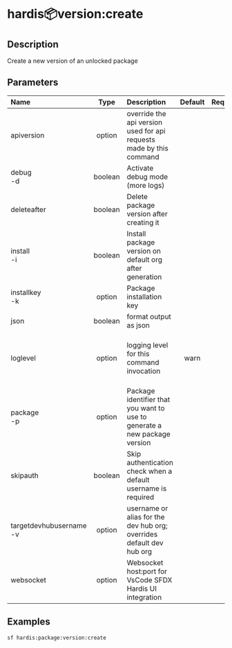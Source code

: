<!-- This file has been generated with command 'sf hardis:doc:plugin:generate'. Please do not update it manually or it may be overwritten -->
# hardis:package:version:create

## Description

Create a new version of an unlocked package

## Parameters

| Name                        |  Type   | Description                                                               | Default | Required |                        Options                        |
|:----------------------------|:-------:|:--------------------------------------------------------------------------|:-------:|:--------:|:-----------------------------------------------------:|
| apiversion                  | option  | override the api version used for api requests made by this command       |         |          |                                                       |
| debug<br/>-d                | boolean | Activate debug mode (more logs)                                           |         |          |                                                       |
| deleteafter                 | boolean | Delete package version after creating it                                  |         |          |                                                       |
| install<br/>-i              | boolean | Install package version on default org after generation                   |         |          |                                                       |
| installkey<br/>-k           | option  | Package installation key                                                  |         |          |                                                       |
| json                        | boolean | format output as json                                                     |         |          |                                                       |
| loglevel                    | option  | logging level for this command invocation                                 |  warn   |          | trace<br/>debug<br/>info<br/>warn<br/>error<br/>fatal |
| package<br/>-p              | option  | Package identifier that you want to use to generate a new package version |         |          |                                                       |
| skipauth                    | boolean | Skip authentication check when a default username is required             |         |          |                                                       |
| targetdevhubusername<br/>-v | option  | username or alias for the dev hub org; overrides default dev hub org      |         |          |                                                       |
| websocket                   | option  | Websocket host:port for VsCode SFDX Hardis UI integration                 |         |          |                                                       |

## Examples

```shell
sf hardis:package:version:create
```



